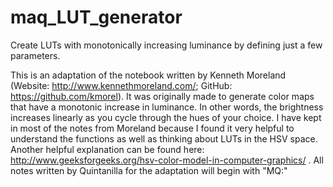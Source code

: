 # maq_LUT_generator
 Create LUTs with monotonically increasing luminance by defining just a few parameters.

This is an adaptation of the notebook written by Kenneth Moreland (Website: http://www.kennethmoreland.com/; GitHub: https://github.com/kmorel). It was originally made to generate color maps that have a monotonic increase in luminance. In other words, the brightness increases linearly as you cycle through the hues of your choice. I have kept in most of the notes from Moreland because I found it very helpful to understand the functions as well as thinking about LUTs in the HSV space. Another helpful explanation can be found here: http://www.geeksforgeeks.org/hsv-color-model-in-computer-graphics/ . All notes written by Quintanilla for the adaptation will begin with "MQ:" 